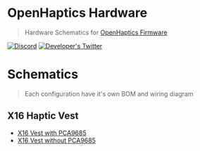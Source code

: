 # OpenHaptics Hardware

> Hardware Schematics for [OpenHaptics Firmware](https://github.com/openhaptics/openhaptics-firmware)

[![Discord](https://img.shields.io/discord/966090258104062023?label=Discord&logo=discord)](https://discord.gg/YUtRKAqty2)
[![Developer's Twitter](https://img.shields.io/twitter/follow/leon0399?color=%231DA1F2&label=Developer%27s%20Twitter&logo=twitter)](https://twitter.com/leon0399)

# Schematics

> Each configuration have it's own BOM and wiring diagram

## X16 Haptic Vest

* [X16 Vest with PCA9685](X16%20Vest/ESP32%20%2B%20PCA9685/)
* [X16 Vest without PCA9685](X16%20Vest/ESP32%20%2B%20Integrated%20PWM/)